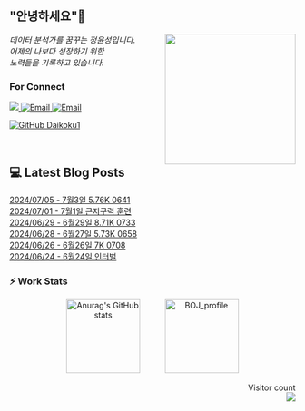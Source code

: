 
<h2> "안녕하세요"👋 </h2>
<img align='right' src="https://user-images.githubusercontent.com/50973778/144942576-b2f10b31-e628-43e4-b7da-3cc2144a5b73.gif" width="230">
<p><em> 데이터 분석가를 꿈꾸는 정윤성입니다.</br> 어제의 나보다 성장하기 위한 </br> 노력들을 기록하고 있습니다.</em></p>

### For Connect
<a href="https://blog.naver.com/jjys9047" target="_blank"><img src="https://img.shields.io/badge/-BLOG-brightgreen?style=flat-square&logo=Bloglovin&logoColor=white">
<a href="https://mail.google.com/mail/?view=cm&amp;fs=1&amp;to=jys9047@gmail.com" target="_blank"><img src="https://img.shields.io/badge/-Gmail-c14438?style=flat-square&logo=Gmail&logoColor=white" alt="Email">
<a href="mailto:jjys9047@naver.com" target="_blank"><img src="https://img.shields.io/badge/-Naver-brightgreen?style=flat-square&logo=Naver&logoColor=white" alt="Email">

[![GitHub Daikoku1](https://img.shields.io/github/followers/Daikoku1?label=follow&style=social)](https://github.com/Daikoku1)

</br>

## 💻 Latest Blog Posts
[2024/07/05 - 7월3일 5.76K 0641](https://blog.naver.com/jjys9047/223502916026?fromRss=true&trackingCode=rss) <br>
[2024/07/01 - 7월1일 근지구력 훈련](https://blog.naver.com/jjys9047/223497994604?fromRss=true&trackingCode=rss) <br>
[2024/06/29 - 6월29일 8.71K 0733](https://blog.naver.com/jjys9047/223495633180?fromRss=true&trackingCode=rss) <br>
[2024/06/28 - 6월27일 5.73K 0658](https://blog.naver.com/jjys9047/223494771820?fromRss=true&trackingCode=rss) <br>
[2024/06/26 - 6월26일 7K 0708](https://blog.naver.com/jjys9047/223492555830?fromRss=true&trackingCode=rss) <br>
[2024/06/24 - 6월24일 인터벌](https://blog.naver.com/jjys9047/223490103059?fromRss=true&trackingCode=rss) <br>


### ⚡ Work Stats
<p align = 'center'>
  <img src="https://github-readme-stats.vercel.app/api?username=Daikoku1&show_icons=true&theme=midnight-purple" alt="Anurag's GitHub stats" height="130" hspace="20"/>
  <img src="http://mazassumnida.wtf/api/v2/generate_badge?boj=jys9047" alt="BOJ_profile" height="130" hspace="20"/>
</p>

<p align="right"> 
  Visitor count<br>
  <img src="https://profile-counter.glitch.me/Daikoku1/count.svg" />
</p>
